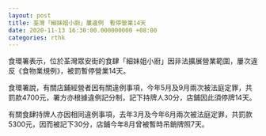 ```yaml
---
layout: post
title: 荃灣「細妹姐小廚」屢違例　暫停營業14天
date: 2020-11-13 16:30:00.000000000 +08:00
categories: rthk
---
```


食環署表示，位於荃灣眾安街的食肆「細妹姐小廚」因非法擴展營業範圍，屢次違反《食物業規例》，被罰暫停營業14天。

食環署說，有關店鋪經營者因有關違例事項，今年5月及9月兩次被法庭定罪，共罰款4700元，署方亦根據違例記分制，記下持牌人30分，店鋪因此須停牌14天。

有關食肆持牌人亦因相同違例事項，去年3月及今年6月兩次被法庭定罪，共罰款5300元，因而被記下30分，店鋪今年8月曾被暫時吊銷牌照7天。
